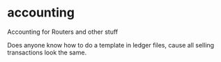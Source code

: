 accounting
==========

Accounting for Routers and other stuff

Does anyone know how to do a template in ledger files, cause all selling transactions look the same.

